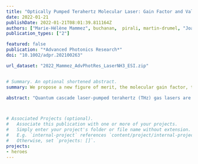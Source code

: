 ```yaml
---
title: "Optically Pumped Terahertz Molecular Laser: Gain Factor and Validation up to 5.5 THz"
date: 2022-01-21
publishDate: 2022-01-21T08:01:39.811164Z
authors: ["Marie-Hélène Mammez", buchanan,  pirali, martin-drumel, "Joan Turut", "Guillaume Ducournau", "Sophie Eliet", "Francis Hindle", "Stefano Barbieri", "Pascale Roy", "Gaël Mouret", "Jean-François Lampin"]
publication_types: ["2"]

featured: false
publication: "*Advanced Photonics Research*"
doi: "10.1002/adpr.202100263"

url_dataset: "2022_Mammez_AdvPhotRes_LaserNH3_ESI.zip"


# Summary. An optional shortened abstract.
summary: We propose a new figure of merit, the molecular gain factor, that allows to discriminate transitions accessible by QCL-pumped THz gas lasers according to their lasing potential.

abstract: "Quantum cascade laser-pumped terahertz (THz) gas lasers are at the edge of revolutionizing THz science where powerful yet tunable sources have long been lacking. Maybe one of the last remaining drawbacks to a wider use of these instruments lies in the lack of available databases of potentially lasing transitions for users. A new figure of merit, the molecular gain factor is proposed, that allows to discriminate transitions by their lasing potential. Using this factor, catalogs of THz laser lines of ammonia, both <sup>14</sup>NH<sub>3</sub> and <sup>15</sup>NH<sub>3</sub>, up to 10 THz are reported. Demonstration of the use of these two catalogs, and of the pertinence of the molecular gain factor, is made by experimentally observing 32 laser lines of <sup>14</sup>NH<sub>3</sub> and 5 lines of <sup>15</sup>NH<sub>3</sub> up to 5.5 THz. Prospects to generalize the use of this molecular gain factor to a wide range of molecules are discussed."



# Associated Projects (optional).
#   Associate this publication with one or more of your projects.
#   Simply enter your project's folder or file name without extension.
#   E.g. `internal-project` references `content/project/internal-project/index.md`.
#   Otherwise, set `projects: []`.
projects:
- heroes
---
```


